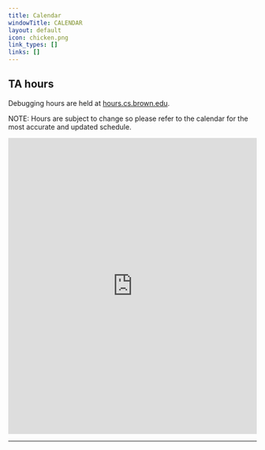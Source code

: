 ```yaml
---
title: Calendar
windowTitle: CALENDAR
layout: default
icon: chicken.png
link_types: []
links: []
---
```


## TA hours

Debugging hours are held at [hours.cs.brown.edu](hours.cs.brown.edu).

NOTE: Hours are subject to change so please refer to the calendar for the most accurate and updated schedule.
<div class="calendar">
    <iframe src="https://calendar.google.com/calendar/embed?src=c_176e51f9027723755bfb384535fcef82416ec9d5a8a91cc08c0f980e98b26b32%40group.calendar.google.com&ctz=America%2FNew_York" style="border: 0" width="100%" height="600" frameborder="0" scrolling="no" ></iframe>
</div>

<hr>
